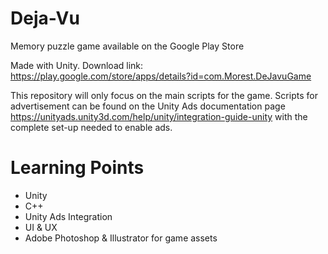 # Deja-Vu
Memory puzzle game available on the Google Play Store

Made with Unity. 
Download link: https://play.google.com/store/apps/details?id=com.Morest.DeJavuGame

This repository will only focus on the main scripts for the game. Scripts for advertisement can be found on the Unity Ads documentation page https://unityads.unity3d.com/help/unity/integration-guide-unity with the complete set-up needed to enable ads. 

<H1>Learning Points </H1>
<ul>
  <li>Unity</li>
  <li>C++</li>
  <li>Unity Ads Integration</li>
  <li>UI & UX</li>
  <li>Adobe Photoshop & Illustrator for game assets</li>

</ul>


